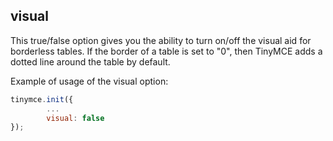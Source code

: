 ## visual

This true/false option gives you the ability to turn on/off the visual aid for borderless tables. If the border of a table is set to "0", then TinyMCE adds a dotted line around the table by default.

Example of usage of the visual option:

```js
tinymce.init({
        ...
        visual: false
});
```
